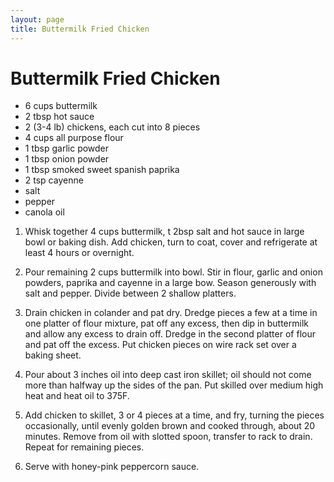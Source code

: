 ```yaml
---
layout: page
title: Buttermilk Fried Chicken
---
```


# Buttermilk Fried Chicken

+ 6 cups buttermilk
+ 2 tbsp hot sauce
+ 2 (3-4 lb) chickens, each cut into 8 pieces
+ 4 cups all purpose flour
+ 1 tbsp garlic powder
+ 1 tbsp onion powder
+ 1 tbsp smoked sweet spanish paprika
+ 2 tsp cayenne
+ salt
+ pepper
+ canola oil

1. Whisk together 4 cups buttermilk, t 2bsp salt and hot sauce in large bowl or baking dish. Add chicken, turn to coat, cover and refrigerate at least 4 hours or overnight.

2. Pour remaining 2 cups buttermilk into bowl. Stir in flour, garlic and onion powders, paprika and cayenne in a large bow. Season generously with salt and pepper. Divide between 2 shallow platters.

3. Drain chicken in colander and pat dry. Dredge pieces a few at a time in one platter of flour mixture, pat off any excess, then dip in buttermilk and allow any excess to drain off. Dredge in the second platter of flour and pat off the excess. Put chicken pieces on wire rack set over a baking sheet.

4. Pour about 3 inches oil into deep cast iron skillet; oil should not come more than halfway up the sides of the pan. Put skilled over medium high heat and heat oil to 375F.

5. Add chicken to skillet, 3 or 4 pieces at a time, and fry, turning the pieces occasionally, until evenly golden brown and cooked through, about 20 minutes. Remove from oil with slotted spoon, transfer to rack to drain. Repeat for remaining pieces.

6. Serve with honey-pink peppercorn sauce.
